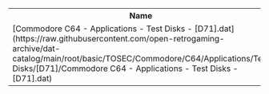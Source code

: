 <table>
<tr><th>Name</th><th>Size</th></tr>
<tr><td>[Commodore C64 - Applications - Test Disks - [D71].dat](https://raw.githubusercontent.com/open-retrogaming-archive/dat-catalog/main/root/basic/TOSEC/Commodore/C64/Applications/Test Disks/[D71]/Commodore C64 - Applications - Test Disks - [D71].dat)</td><td>866</td></tr>
</table>
